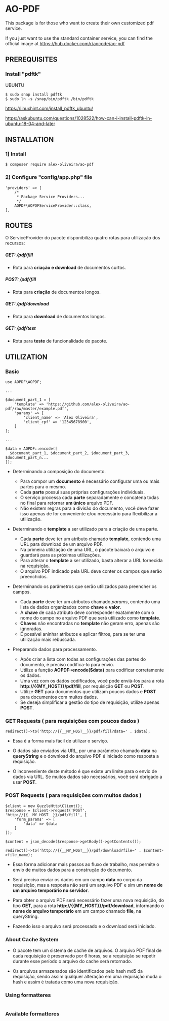 # AO-PDF

This package is for those who want to create their own customized pdf service.

If you just want to use the standard container service, you can find the official image at https://hub.docker.com/r/aocode/ao-pdf



## PREREQUISITES

### Install "pdftk"

UBUNTU
````
$ sudo snap install pdftk
$ sudo ln -s /snap/bin/pdftk /bin/pdftk
````

https://linuxhint.com/install_pdftk_ubuntu/

https://askubuntu.com/questions/1028522/how-can-i-install-pdftk-in-ubuntu-18-04-and-later



## INSTALLATION

### 1) Install
````
$ composer require alex-oliveira/ao-pdf
````

### 2) Configure "config/app.php" file
````
'providers' => [
    /*
     * Package Service Providers...
     */
    AOPDF\AOPDFServiceProvider::class,
],
````



## ROUTES

O ServiceProvider do pacote disponibiliza quatro rotas para utilização dos recursos:

##### GET: /pdf/fill

* Rota para **criação e download** de documentos curtos. 

##### POST: /pdf/fill

* Rota para **criação** de documentos longos.

##### GET: /pdf/download

* Rota para **download** de documentos longos.

##### GET: /pdf/test

* Rota para **teste** de funcionalidade do pacote.



## UTILIZATION

### Basic
````
use AOPDF\AOPDF;

...

$document_part_1 = [
    'template' => 'https://github.com/alex-oliveira/ao-pdf/raw/master/example.pdf',
    'params' => [
        'client_name' => 'Alex Oliveira',
        'client_cpf' => '12345678900',
    ]
];

...

$data = AOPDF::encode([
  $document_part_1, $document_part_2, $document_part_3, $document_part_n...
]);
````

* Determinando a composição do documento.
    * Para compor um **documento** é necessário configurar uma ou mais partes para o mesmo. 
    * Cada **parte** possui suas próprias configurações individuais.
    * O serviço processa cada **parte** separadamente e concatena todas no final para retornar
      **um único** arquivo PDF.
    * Não existem regras para a divisão do documento, você deve fazer isso apenas de for
      conveniente e/ou necessário para flexibilizar a utilização.

* Determinando o **template** a ser utilizado para a criação de uma parte.
    * Cada **parte** deve ter um atributo chamado **template**, contendo uma URL
      para download de um arquivo PDF.
    * Na primeira utilização de uma URL, o pacote baixará o arquivo e guardará para
      as próximas utilizações. 
    * Para alterar o **template** a ser utilizado, basta alterar a URL fornecida na
      requisição.
    * O arquivo PDF indicado pela URL deve conter os campos que serão preenchidos. 

* Determinando os parâmetros que serão utilizados para preencher os campos.
    * Cada **parte** deve ter um atributos chamado *params*, contendo uma lista de
      dados organizados como **chave** e **valor**.
    * A **chave** de cada atributo deve corresponder exatamente com o nome do campo
      no arquivo PDF que será utilizado como **template**.
    * **Chaves** não encontradas no **template** não geram erro, apenas são ignoradas.
    * É possível aninhar atributos e aplicar filtros, para se ter uma utilização mais
      rebuscada.
      
* Preparando dados para processamento.
    * Após criar a lista com todas as configurações das partes do documento, é preciso
      codifica-lo para envio.
    * Utilize a função **AOPDF::encode($data)** para codificar corretamente os dados.
    * Uma vez com os dados codificados, você pode enviá-los para a
      rota **http://{{__MY_HOST__}}/pdf/fill**, por requisição **GET** ou **POST**.
    * Utilize **GET** para documentos que utilizam poucos dados e **POST** para
      documentos com muitos dados.
    * Se deseja simplificar a gestão do tipo de requisição, utilize apenas **POST**.



### GET Requests ( para requisições com **poucos dados** )
````
redirect()->to('http://{{__MY_HOST__}}/pdf/fill?data=' . $data);
````

* Essa é a forma mais fácil de utilizar o serviço.

* O dados são enviados via URL, por uma parâmetro chamado **data** na **queryString** e
  o download do arquivo PDF é iniciado como resposta a requisição.
  
* O inconveniente deste método é que existe um limite para o envio de dados via URL.
  Se muitos dados são necessários, você será obrigado a usar **POST**.



### POST Requests ( para requisições com **muitos dados** )
````
$client = new GuzzleHttp\Client();
$response = $client->request('POST', 'http://{{__MY_HOST__}}/pdf/fill', [
    'form_params' => [
        'data' => $data
    ]
]);

$content = json_decode($response->getBody()->getContents());

redirect()->to('http://{{__MY_HOST__}}/pdf/download?file=' . $content->file_name);
````

* Essa forma adicionar mais passos ao fluxo de trabalho, mas permite o envio de muitos dados
  para a construção do documento.

* Será preciso enviar os dados em um campo **data** no corpo da requisição, mas a resposta
  não será um arquivo PDF e sim um **nome de um arquivo temporário no servidor**.
  
* Para obter o arquivo PDF será necessário fazer uma nova requisição, do tipo **GET**,
  para a rota **http://{{__MY_HOST__}}/pdf/download**, informando o **nome do arquivo temporário**
  em um campo chamado **file**, na queryString.
  
* Fazendo isso o arquivo será processado e o download será iniciado.



### About Cache System

* O pacote tem um sistema de cache de arquivos. O arquivo PDF final de cada requisição
  é preservado por 6 horas, se a requisição se repetir durante esse período o arquivo do cache
  será retornado.
  
* Os arquivos armazenados são identificados pelo hash md5 da requisição, sendo assim qualquer
  alteração em uma requisição muda o hash e assim é tratada como uma nova requisição.



### Using formatteres
````
````

### Available formatteres
````
````
